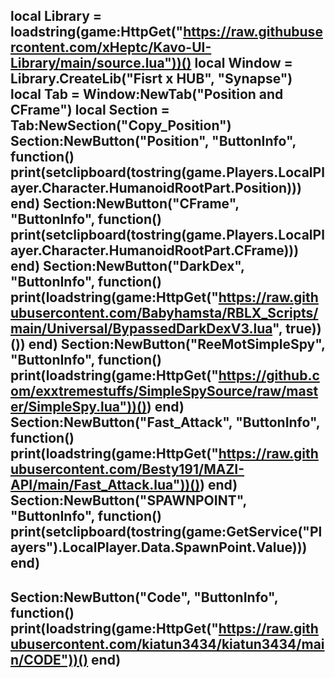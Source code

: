 
local Library = loadstring(game:HttpGet("https://raw.githubusercontent.com/xHeptc/Kavo-UI-Library/main/source.lua"))()
local Window = Library.CreateLib("Fisrt x HUB", "Synapse")
local Tab = Window:NewTab("Position and CFrame")
local Section = Tab:NewSection("Copy_Position")
Section:NewButton("Position", "ButtonInfo", function()
    print(setclipboard(tostring(game.Players.LocalPlayer.Character.HumanoidRootPart.Position)))
end)
Section:NewButton("CFrame", "ButtonInfo", function()
    print(setclipboard(tostring(game.Players.LocalPlayer.Character.HumanoidRootPart.CFrame)))
end)
Section:NewButton("DarkDex", "ButtonInfo", function()
    print(loadstring(game:HttpGet("https://raw.githubusercontent.com/Babyhamsta/RBLX_Scripts/main/Universal/BypassedDarkDexV3.lua", true))())
end)
Section:NewButton("ReeMotSimpleSpy", "ButtonInfo", function()
    print(loadstring(game:HttpGet("https://github.com/exxtremestuffs/SimpleSpySource/raw/master/SimpleSpy.lua"))())
end)
Section:NewButton("Fast_Attack", "ButtonInfo", function()
    print(loadstring(game:HttpGet("https://raw.githubusercontent.com/Besty191/MAZI-API/main/Fast_Attack.lua"))())
end)
Section:NewButton("SPAWNPOINT", "ButtonInfo", function()
    print(setclipboard(tostring(game:GetService("Players").LocalPlayer.Data.SpawnPoint.Value)))
end)
--
Section:NewButton("Code", "ButtonInfo", function()
    print(loadstring(game:HttpGet("https://raw.githubusercontent.com/kiatun3434/kiatun3434/main/CODE"))()
end)
--
